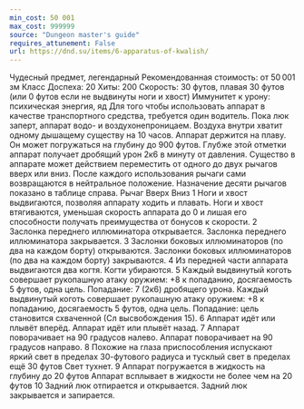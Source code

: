 ```yaml
---
min_cost: 50 001
max_cost: 999999
source: "Dungeon master's guide"
requires_attunement: False
url: https://dnd.su/items/6-apparatus-of-kwalish/
---
```


Чудесный предмет, легендарный
Рекомендованная стоимость: от 50 001 зм
Класс Доспеха: 20
Хиты: 200
Скорость: 30 футов, плавая 30 футов (или 0 футов если не выдвинуты ноги и хвост)
Иммунитет к урону: психическая энергия, яд
Для того чтобы использовать аппарат в качестве транспортного средства, требуется один водитель. Пока люк заперт, аппарат водо- и воздухонепроницаем. Воздуха внутри хватит одному дышащему существу на 10 часов. Аппарат держится на плаву. Он может погружаться на глубину до 900 футов. Глубже этой отметки аппарат получает дробящий урон 2к6 в минуту от давления.
Существо в аппарате может действием переместить от одного до двух рычагов вверх или вниз. После каждого использования рычаги сами возвращаются в нейтральное положение. Назначение десяти рычагов показано в таблице справа.
Рычаг
Вверх
Вниз
1
Ноги и хвост выдвигаются, позволяя аппарату ходить и плавать.
Ноги и хвост втягиваются, уменьшая скорость аппарата до 0 и лишая его способности получать преимущества от бонусов к скорости.
2
Заслонка переднего иллюминатора открывается.
Заслонка переднего иллюминатора закрывается.
3
Заслонки боковых иллюминаторов (по два на каждом борту) открываются.
Заслонки боковых иллюминаторов (по два на каждом борту) закрываются.
4
Из передней части аппарата выдвигаются два когтя.
Когти убираются.
5
Каждый выдвинутый коготь совершает рукопашную атаку оружием: +8 к попаданию, досягаемость 5 футов, одна цель. Попадание: 7 (2к6) дробящего урона.
Каждый выдвинутый коготь совершает рукопашную атаку оружием: +8 к попаданию, досягаемость 5 футов, одна цель. Попадание: цель становится схваченной (Сл высвобождения 15).
6
Аппарат идёт или плывёт вперёд.
Аппарат идёт или плывёт назад.
7
Аппарат поворачивает на 90 градусов налево.
Аппарат поворачивает на 90 градусов направо.
8
Похожие на глаза приспособления испускают яркий свет в пределах 30-футового радиуса и тусклый свет в пределах ещё 30 футов
Свет тухнет.
9
Аппарат погружается в жидкость на глубину до 20 футов
Аппарат всплывает в жидкости не более чем на 20 футов
10
Задний люк отпирается и открывается.
Задний люк закрывается и запирается.